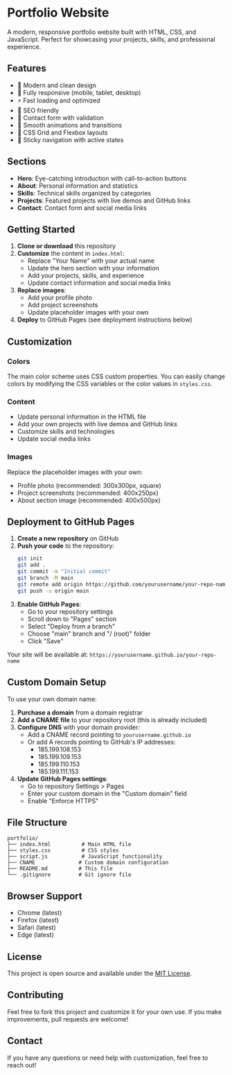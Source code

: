 # Portfolio Website

A modern, responsive portfolio website built with HTML, CSS, and JavaScript. Perfect for showcasing your projects, skills, and professional experience.

## Features

- 🎨 Modern and clean design
- 📱 Fully responsive (mobile, tablet, desktop)
- ⚡ Fast loading and optimized
- 🎯 SEO friendly
- 📧 Contact form with validation
- 🌟 Smooth animations and transitions
- 🎨 CSS Grid and Flexbox layouts
- 📍 Sticky navigation with active states

## Sections

- **Hero**: Eye-catching introduction with call-to-action buttons
- **About**: Personal information and statistics
- **Skills**: Technical skills organized by categories
- **Projects**: Featured projects with live demos and GitHub links
- **Contact**: Contact form and social media links

## Getting Started

1. **Clone or download** this repository
2. **Customize** the content in `index.html`:
   - Replace "Your Name" with your actual name
   - Update the hero section with your information
   - Add your projects, skills, and experience
   - Update contact information and social media links
3. **Replace images**:
   - Add your profile photo
   - Add project screenshots
   - Update placeholder images with your own
4. **Deploy** to GitHub Pages (see deployment instructions below)

## Customization

### Colors
The main color scheme uses CSS custom properties. You can easily change colors by modifying the CSS variables or the color values in `styles.css`.

### Content
- Update personal information in the HTML file
- Add your own projects with live demos and GitHub links
- Customize skills and technologies
- Update social media links

### Images
Replace the placeholder images with your own:
- Profile photo (recommended: 300x300px, square)
- Project screenshots (recommended: 400x250px)
- About section image (recommended: 400x500px)

## Deployment to GitHub Pages

1. **Create a new repository** on GitHub
2. **Push your code** to the repository:
   ```bash
   git init
   git add .
   git commit -m "Initial commit"
   git branch -M main
   git remote add origin https://github.com/yourusername/your-repo-name.git
   git push -u origin main
   ```
3. **Enable GitHub Pages**:
   - Go to your repository settings
   - Scroll down to "Pages" section
   - Select "Deploy from a branch"
   - Choose "main" branch and "/ (root)" folder
   - Click "Save"

Your site will be available at: `https://yourusername.github.io/your-repo-name`

## Custom Domain Setup

To use your own domain name:

1. **Purchase a domain** from a domain registrar
2. **Add a CNAME file** to your repository root (this is already included)
3. **Configure DNS** with your domain provider:
   - Add a CNAME record pointing to `yourusername.github.io`
   - Or add A records pointing to GitHub's IP addresses:
     - 185.199.108.153
     - 185.199.109.153
     - 185.199.110.153
     - 185.199.111.153
4. **Update GitHub Pages settings**:
   - Go to repository Settings > Pages
   - Enter your custom domain in the "Custom domain" field
   - Enable "Enforce HTTPS"

## File Structure

```
portfolio/
├── index.html          # Main HTML file
├── styles.css          # CSS styles
├── script.js           # JavaScript functionality
├── CNAME              # Custom domain configuration
├── README.md          # This file
└── .gitignore         # Git ignore file
```

## Browser Support

- Chrome (latest)
- Firefox (latest)
- Safari (latest)
- Edge (latest)

## License

This project is open source and available under the [MIT License](LICENSE).

## Contributing

Feel free to fork this project and customize it for your own use. If you make improvements, pull requests are welcome!

## Contact

If you have any questions or need help with customization, feel free to reach out!
